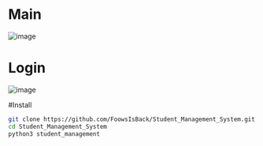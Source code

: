 # Main
![image](https://github.com/user-attachments/assets/48936c6a-e592-48cd-8aea-4ad3f38b6e1b)

# Login
![image](https://github.com/user-attachments/assets/d6718f4d-3a7f-4a68-943f-c6fb8bfa79f1)

#Install
```sh
git clone https://github.com/FoowsIsBack/Student_Management_System.git
cd Student_Management_System
python3 student_management
```
